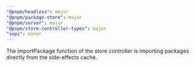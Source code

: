 ```yaml
---
"@pnpm/headless": major
"@pnpm/package-store": major
"@pnpm/server": major
"@pnpm/store-controller-types": major
"supi": minor
---
```


The importPackage function of the store controller is importing packages directly from the side-effects cache.
